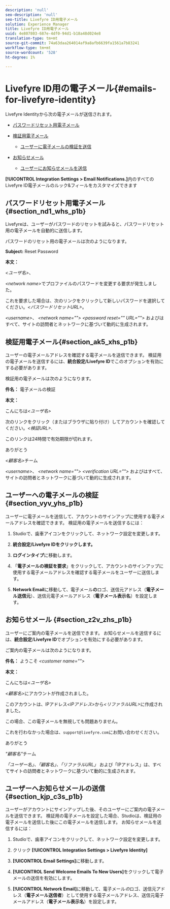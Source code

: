 ```yaml
---
description: 'null'
seo-description: 'null'
seo-title: Livefyre ID用電子メール
solution: Experience Manager
title: Livefyre ID用電子メール
uuid: 4e807803-687e-4df0-94d1-b18a48d024e8
translation-type: tm+mt
source-git-commit: 74a63daa264014af9a8afb6639fa1561a7b83241
workflow-type: tm+mt
source-wordcount: '528'
ht-degree: 1%

---
```



# Livefyre ID用の電子メール{#emails-for-livefyre-identity}

Livefyre Identityから次の電子メールが送信されます。

* [パスワードリセット用電子メール](#c_emails_for_livefyre_identity/section_nd1_whs_p1b)
* [検証用電子メール](#c_emails_for_livefyre_identity/section_ak5_xhs_p1b)
   * [ユーザーに電子メールの検証を送信](#c_emails_for_livefyre_identity/section_vyv_yhs_p1b)

* [お知らせメール](#c_emails_for_livefyre_identity/section_z2v_zhs_p1b)
   * [ユーザーにお知らせメールを送信](#c_emails_for_livefyre_identity/section_kjp_c3s_p1b)

**[!UICONTROL Integration Settings > Email Notifications.]**&#x200B;内のすべてのLivefyre ID電子メールのルック&amp;フィールをカスタマイズできます

## パスワードリセット用電子メール{#section_nd1_whs_p1b}

Livefyreは、ユーザーがパスワードのリセットを試みると、パスワードリセット用の電子メールを自動的に送信します。

パスワードのリセット用の電子メールは次のようになります。

**Subject:** Reset Password

**本文：**

*&lt;ユーザ名>*、

*&lt;network name>*&#x200B;でプロファイルのパスワードを変更する要求が発生しました。

これを要求した場合は、次のリンクをクリックして新しいパスワードを選択してください。*&lt;パスワードリセットURL>*。

*&lt;username>*、 *&lt;network name=&quot;&quot;>* *&lt;password reset=&quot;&quot; URL=&quot;&quot;>* およびはすべて、サイトの訪問者とネットワークに基づいて動的に生成されます。

## 検証用電子メール{#section_ak5_xhs_p1b}

ユーザーの電子メールアドレスを確認する電子メールを送信できます。 検証用の電子メールを送信するには、**統合設定/Livefyre ID**&#x200B;でこのオプションを有効にする必要があります。

検証用の電子メールは次のようになります。

**件名：** 電子メールの検証

**本文：**

こんにちは&#x200B;*&lt;ユーザ名>*

次のリンクをクリック（またはブラウザに貼り付け）してアカウントを確認してください。*&lt;検証URL>*.

このリンクは24時間で有効期限が切れます。

ありがとう

*&lt;顧客名>*&#x200B;チーム

*&lt;username>*、 *&lt;network name=&quot;&quot;>* *&lt;verification URL=&quot;&quot;>* およびはすべて、サイトの訪問者とネットワークに基づいて動的に生成されます。

## ユーザーへの電子メールの検証{#section_vyv_yhs_p1b}

ユーザーに電子メールを送信して、アカウントのサインアップに使用する電子メールアドレスを確認できます。 検証用の電子メールを送信するには：

1. Studioで、歯車アイコンをクリックして、ネットワーク設定を変更します。
1. **統合設定/Livefyre IDをクリックします。**

1. **ログインタイプ**&#x200B;に移動します。
1. 「**電子メールの検証を要求**」をクリックして、アカウントのサインアップに使用する電子メールアドレスを確認する電子メールをユーザーに送信します。
1. **Network Email**&#x200B;に移動して、電子メール&#x200B;**の**&#x200B;ロゴ、送信元アドレス（**電子メール送信元**）、送信元電子メールアドレス（**電子メール表示名**）を設定します。

## お知らせメール {#section_z2v_zhs_p1b}

ユーザーにご案内の電子メールを送信できます。 お知らせメールを送信するには、**統合設定**/**Livefyre ID**&#x200B;でオプションを有効にする必要があります。

ご案内の電子メールは次のようになります。

**件名：** ようこそ  *&lt;customer name=&quot;&quot;>*

**本文：**

こんにちは&#x200B;*&lt;ユーザ名>*

*&lt;顧客名>*&#x200B;にアカウントが作成されました。

このアカウントは、IPアドレス&#x200B;*&lt;IPアドレス>*&#x200B;から&#x200B;*&lt;リファラルURL>*&#x200B;に作成されました。

この場合、この電子メールを無視しても問題ありません。

これを行わなかった場合は、`support@livefyre.com`にお問い合わせください。

ありがとう

*&quot;顧客名&quot;*&#x200B;チーム

*「ユーザー名」、「顧客名」、「リファラルURL」* および「IPアドレス」は、すべてサイトの訪問者とネットワークに基づいて動的に生成されます。

## ユーザーへお知らせメールの送信{#section_kjp_c3s_p1b}

ユーザーがアカウントにサインアップした後、そのユーザーにご案内の電子メールを送信できます。 検証用の電子メールを設定した場合、Studioは、検証用の電子メールを送信した後にこの電子メールを送信します。 お知らせメールを送信するには：

1. Studioで、歯車アイコンをクリックして、ネットワーク設定を変更します。
1. クリック **[!UICONTROL Integration Settings > Livefyre Identity]**

1. **[!UICONTROL Email Settings]**&#x200B;に移動します。

1. **[!UICONTROL Send Welcome Emails To New Users]**&#x200B;をクリックして電子メールの送信を有効にします。
1. **[!UICONTROL Network Email]**&#x200B;に移動して、電子メール&#x200B;*の*&#x200B;ロゴ、送信元アドレス（**電子メール送信者**）として使用する電子メールアドレス、送信元電子メールアドレス（**電子メール表示名**）を設定します。
